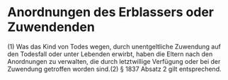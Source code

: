 # Anordnungen des Erblassers oder Zuwendenden

(1) Was das Kind von Todes wegen, durch unentgeltliche Zuwendung auf den Todesfall oder unter Lebenden erwirbt, haben die Eltern nach den Anordnungen zu verwalten, die durch letztwillige Verfügung oder bei der Zuwendung getroffen worden sind.(2) § 1837 Absatz 2 gilt entsprechend. 

